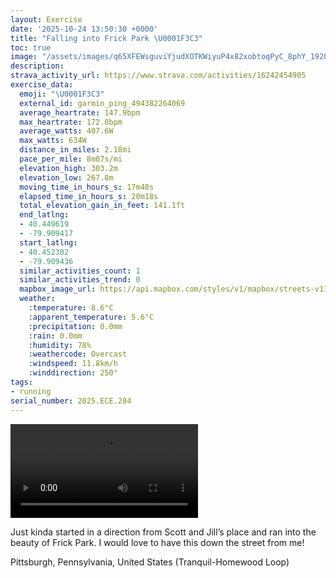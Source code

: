 ```yaml
---
layout: Exercise
date: '2025-10-24 13:50:30 +0000'
title: "Falling into Frick Park \U0001F3C3"
toc: true
image: "/assets/images/q65XFEWsguviYjudXOTKWiyuP4x82xobtoqPyC_8phY_1920x1080.jpg.jpeg"
description:
strava_activity_url: https://www.strava.com/activities/16242454905
exercise_data:
  emoji: "\U0001F3C3"
  external_id: garmin_ping_494382264069
  average_heartrate: 147.9bpm
  max_heartrate: 172.0bpm
  average_watts: 407.6W
  max_watts: 634W
  distance_in_miles: 2.18mi
  pace_per_mile: 8m07s/mi
  elevation_high: 303.2m
  elevation_low: 267.8m
  moving_time_in_hours_s: 17m40s
  elapsed_time_in_hours_s: 20m18s
  total_elevation_gain_in_feet: 141.1ft
  end_latlng:
  - 40.449619
  - -79.909417
  start_latlng:
  - 40.452302
  - -79.909436
  similar_activities_count: 1
  similar_activities_trend: 0
  mapbox_image_url: https://api.mapbox.com/styles/v1/mapbox/streets-v11/static/path-5+787af2-1.0(gm%7BuFjfvfNNLZNzBrAtBxAH%40%40Cj%40mCXs%40T%7D%40%40e%40P%7D%40Vm%40Fa%40FQZWFKf%40uBJu%40To%40b%40iBD_%40lC_LPe%40VSTm%40d%40MHE%3FTGb%40%3F%5CJ%60%40b%40p%40LDN%3Fn%40GHMBO%40m%40JcAFSdAqC%60%40i%40TQb%40Kr%40AVFn%40DRFt%40%40p%40GZIpAOr%40Kj%40WZIn%40_%40pAy%40p%40g%40PIh%40c%40r%40%5DBE%40KEC%5DGQGc%40E%5DJm%40%5E%7B%40r%40Y%60%40QTa%40TYJSB%7B%40Iu%40Ba%40Pi%40Vw%40NSAKEOMWMWa%40Wy%40USUGQKC%40DDL%40BDq%40~%40oAdA_%40Ta%40b%40m%40%5CYV%5Dz%40Ob%40Gl%40I%5CSR%5DJK%5Ea%40%5EOd%40Kb%40y%40tCw%40xDo%40bC%5BdBk%40%7CB),pin-s-s+e5b22e(-79.90902,40.45028),pin-s-f+89ae00(-79.90736,40.447759999999974)/auto/800x800?access_token=pk.eyJ1Ijoiam9zaGJlY2ttYW4iLCJhIjoiY205eWR2aDd1MWZ6djJrbXc4a3M0bWZleiJ9.XiG9OWkNcZk2QzjJbxLB4A
  weather:
    :temperature: 8.6°C
    :apparent_temperature: 5.6°C
    :precipitation: 0.0mm
    :rain: 0.0mm
    :humidity: 78%
    :weathercode: Overcast
    :windspeed: 11.8km/h
    :winddirection: 250°
tags:
- running
serial_number: 2025.ECE.284
---
```

<video controls src="/assets/videos/q65XFEWsguviYjudXOTKWiyuP4x82xobtoqPyC_8phY.mp4"></video>

Just kinda started in a direction from Scott and Jill’s place and ran into the beauty of Frick Park. I would love to have this down the street from me!

Pittsburgh, Pennsylvania, United States (Tranquil-Homewood Loop)
